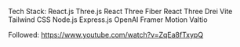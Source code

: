 Tech Stack:
React.js
Three.js
React Three Fiber
React Three Drei
Vite
Tailwind CSS
Node.js
Express.js
OpenAI
Framer Motion
Valtio

Followed: https://www.youtube.com/watch?v=ZqEa8fTxypQ
